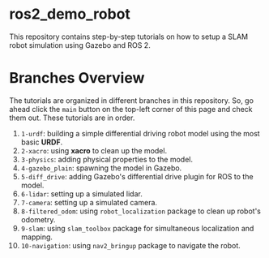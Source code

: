 # ros2_demo_robot
This repository contains step-by-step tutorials on how to setup a SLAM robot simulation using Gazebo and ROS 2.

# Branches Overview
The tutorials are organized in different branches in this repository. So, go ahead click the `main` button on the top-left corner of this page and check them out. These tutorials are in order.
1. `1-urdf`: building a simple differential driving robot model using the most basic **URDF**.
2. `2-xacro`: using **xacro** to clean up the model.
3. `3-physics`: adding physical properties to the model.
4. `4-gazebo_plain`: spawning the model in Gazebo.
5. `5-diff_drive`: adding Gazebo's differential drive plugin for ROS to the model.
6. `6-lidar`: setting up a simulated lidar.
7. `7-camera`: setting up a simulated camera.
8. `8-filtered_odom`: using `robot_localization` package to clean up robot's odometry.
9. `9-slam`: using `slam_toolbox` package for simultaneous localization and mapping.
10. `10-navigation`: using `nav2_bringup` package to navigate the robot.